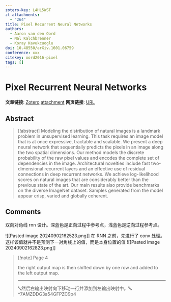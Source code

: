 ```yaml
---
zotero-key: L4HL5WST
zt-attachments:
  - "264"
title: Pixel Recurrent Neural Networks
authors:
  - Aaron van den Oord
  - Nal Kalchbrenner
  - Koray Kavukcuoglu
doi: 10.48550/arXiv.1601.06759
conference: xxx
citekey: oord2016-pixel
tags: []
---
```

# Pixel Recurrent Neural Networks

**文章链接**: [Zotero](zotero://select/library/items/L4HL5WST) [attachment](<file:///home/ilot/Zotero/storage/54GFPZC9/Oord%20%E7%AD%89%20-%202016%20-%20Pixel%20Recurrent%20Neural%20Networks.pdf>)
**网页链接**: [URL](http://arxiv.org/abs/1601.06759)
## Abstract

>[!abstract]
>Modeling the distribution of natural images is a landmark problem in unsupervised learning. This task requires an image model that is at once expressive, tractable and scalable. We present a deep neural network that sequentially predicts the pixels in an image along the two spatial dimensions. Our method models the discrete probability of the raw pixel values and encodes the complete set of dependencies in the image. Architectural novelties include fast two-dimensional recurrent layers and an effective use of residual connections in deep recurrent networks. We achieve log-likelihood scores on natural images that are considerably better than the previous state of the art. Our main results also provide benchmarks on the diverse ImageNet dataset. Samples generated from the model appear crisp, varied and globally coherent.

## Comments
双向对角线 rnn 设计。深蓝色是正向过程中参考点，浅蓝色是逆向过程参考点。


![[Pasted image 20240902162523.png]]
在 RNN 之前，先进行了 conv 处理。这样该值就并不是预测下一对角线上的值，而是本身位置的值
![[Pasted image 20240902162823.png]]

> [!note] Page 4
> 
> the right output map is then shifted down by one row and added to the left output map.
> 
> ---
> 🔤然后右输出映射向下移动一行并添加到左输出映射中。🔤
> ^7AMZDDG3a54GFPZC9p4

